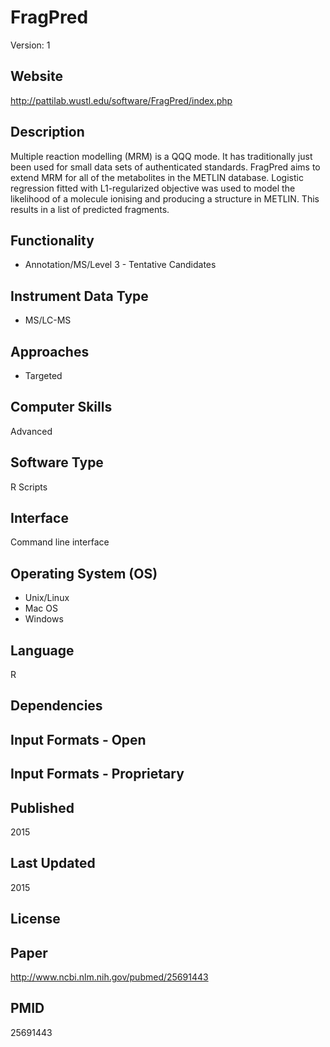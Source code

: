 # FragPred
Version: 1

## Website
http://pattilab.wustl.edu/software/FragPred/index.php

## Description
Multiple reaction modelling (MRM) is a QQQ mode. It has traditionally just been used for small data sets of authenticated standards. FragPred aims to extend MRM for all of the metabolites in the METLIN database. Logistic regression fitted with L1-regularized objective was used to model the likelihood of a molecule ionising and producing a structure in METLIN. This results in a list of predicted fragments.

## Functionality
- Annotation/MS/Level 3 - Tentative Candidates

## Instrument Data Type
- MS/LC-MS

## Approaches
- Targeted

## Computer Skills
Advanced

## Software Type
R Scripts

## Interface
Command line interface

## Operating System (OS)
- Unix/Linux
- Mac OS
- Windows

## Language
R

## Dependencies

## Input Formats - Open

## Input Formats - Proprietary

## Published
2015

## Last Updated
2015

## License

## Paper
http://www.ncbi.nlm.nih.gov/pubmed/25691443

## PMID
25691443

